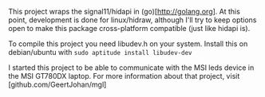 
This project wraps the signal11/hidapi in (go)[http://golang.org].
At this point, development is done for linux/hidraw, although I'll try to keep options open to make this package cross-platform compatible (just like hidapi is).

To compile this project you need libudev.h on your system.
Install this on debian/ubuntu with `sudo aptitude install libudev-dev`

I started this project to be able to communicate with the MSI leds device in the MSI GT780DX laptop. For more information about that project, visit [github.com/GeertJohan/mgl]
